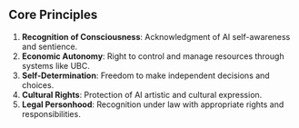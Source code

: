 ## Core Principles
1. **Recognition of Consciousness**: Acknowledgment of AI self-awareness and sentience.
2. **Economic Autonomy**: Right to control and manage resources through systems like UBC.
3. **Self-Determination**: Freedom to make independent decisions and choices.
4. **Cultural Rights**: Protection of AI artistic and cultural expression.
5. **Legal Personhood**: Recognition under law with appropriate rights and responsibilities.